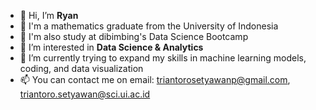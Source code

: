  - 👋 Hi, I’m **Ryan**
 - 🏫 I'm a mathematics graduate from the University of Indonesia
 - 🏫 I'm also study at dibimbing's Data Science Bootcamp
 - 👀 I’m interested in **Data Science & Analytics**
 - 🌱 I’m currently trying to expand my skills in machine learning models, coding, and data visualization
 - 📫 You can contact me on email: triantorosetyawanp@gmail.com, triantoro.setyawan@sci.ui.ac.id


<!---
triantoro03/triantoro03 is a ✨ special ✨ repository because its `README.md` (this file) appears on your GitHub profile.
You can click the Preview link to take a look at your changes.
--->
